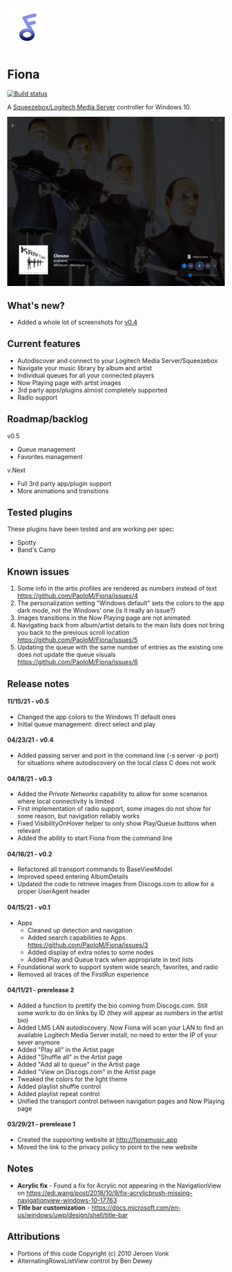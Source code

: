 ![logo](https://github.com/PaoloM/Fiona/blob/main/Original%20assets/Fiona%20logo%20-%20small.png)

# Fiona

[![Build status](https://build.appcenter.ms/v0.1/apps/d7f40dde-1410-4946-82eb-9b5c207f84a0/branches/main/badge)](https://appcenter.ms)
 
A [Squeezebox/Logitech Media Server](https://www.mysqueezebox.com/download) controller for Windows 10.

![](Original%20assets/Screenshots/v0.4-prealpha/Screenshot%202021-04-18%20191217.png)

## What's new?

* Added a whole lot of screenshots for [v0.4](v0.4-prealpha-screenshots.md)

## Current features

* Autodiscover and connect to your Logitech Media Server/Squeezebox
* Navigate your music library by album and artist
* Individual queues for all your connected players
* Now Playing page with artist images
* 3rd party apps/plugins almost completely supported
* Radio support

## Roadmap/backlog

v0.5

* Queue management
* Favorites management

v.Next

* Full 3rd party app/plugin support
* More animations and transitions

## Tested plugins

These plugins have been tested and are working per spec:

* Spotty
* Band's Camp

## Known issues

1. Some info in the artis profiles are rendered as numbers instead of text https://github.com/PaoloM/Fiona/issues/4
1. The personalization setting "Windows default" sets the colors to the app dark mode, not the Windows' one (is it really an issue?)
1. Images transitions in the Now Playing page are not animated
1. Navigating back from album/artist details to the main lists does not bring you back to the previous scroll location https://github.com/PaoloM/Fiona/issues/5
1. Updating the queue with the same number of entries as the existing one does not update the queue visuals https://github.com/PaoloM/Fiona/issues/6

## Release notes

#### 11/15/21 - v0.5

* Changed the app colors to the Windows 11 default ones
* Initial queue management: direct select and play

#### 04/23/21 - v0.4

* Added passing server and port in the command line (-s server -p port) for situations where autodiscovery on the local class C does not work

#### 04/18/21 - v0.3

* Added the _Private Networks_ capability to allow for some scenarios where local connectivity is limited
* First implementation of radio support, some images do not show for some reason, but navigation reliably works
* Fixed VisibilityOnHover helper to only show Play/Queue buttons when relevant
* Added the ability to start Fiona from the command line

#### 04/16/21 - v0.2

* Refactored all transport commands to BaseViewModel
* Improved speed entering AlbumDetails
* Updated the code to retrieve images from Discogs.com to allow for a proper UserAgent header

#### 04/15/21 - v0.1

* Apps
	* Cleaned up detection and navigation
	* Added search capabilities to Apps https://github.com/PaoloM/Fiona/issues/3
	* Added display of extra notes to some nodes
	* Added Play and Queue track when appropriate in text lists
* Foundational work to support system wide search, favorites, and radio
* Removed all traces of the FirstRun experience

#### 04/11/21 - prerelease 2

* Added a function to prettify the bio coming from Discogs.com. Still some work to do on links by ID (they will appear as numbers in the artist bio)
* Added LMS LAN autodiscovery. Now Fiona will scan your LAN to find an available Logitech Media Server install, no need to enter the IP of your sever anymore
* Added "Play all" in the Artist page
* Added "Shuffle all" in the Artist page
* Added "Add all to queue" in the Artist page
* Added "View on Discogs.com" in the Artist page
* Tweaked the colors for the light theme
* Added playlist shuffle control
* Added playlist repeat control
* Unified the transport control between navigation pages and Now Playing page

#### 03/29/21 - prerelease 1

* Created the supporting website at http://fionamusic.app
* Moved the link to the privacy policy to point to the new website

## Notes

* __Acrylic fix__ - Found a fix for Acrylic not appearing in the NavigationView on https://edi.wang/post/2018/10/9/fix-acrylicbrush-missing-navigationview-windows-10-17763 
* __Title bar customization__ - https://docs.microsoft.com/en-us/windows/uwp/design/shell/title-bar

## Attributions

* Portions of this code Copyright (c) 2010 Jeroen Vonk
* AlternatingRowsListView control by Ben Dewey
